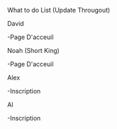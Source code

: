 What to do List (Update Througout)

David

-Page D'acceuil

Noah (Short King)

-Page D'acceuil

Alex

-Inscription

Al 

-Inscription
